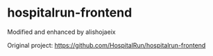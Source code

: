 # hospitalrun-frontend

Modified and enhanced by alishojaeix

Original project: https://github.com/HospitalRun/hospitalrun-frontend
